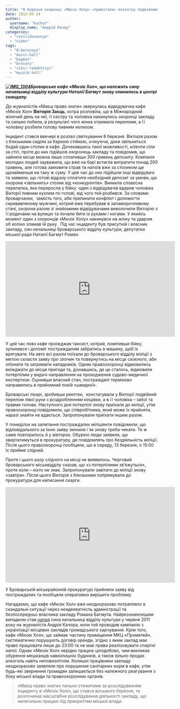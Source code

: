 ```yaml
---
title: "8 березня охоронці «Мюзік Холу» «привітали» клієнтку подвійним переломом. ВІДЕО"
date: 2013-03-14
author: 
  username: "kachor"
  display_name: "Андрій Качор"
categories: 
  - "rozsliduvannya"
  - "video"
tags: 
  - "8-bereznya"
  - "music-hall"
  - "bagmut"
  - "brovary"
  - "vibir-redaktsiyi"
  - "myuzik-holl"
---
```


_**[![IMG_1304](https://mpz.brovary.org/wp-content/uploads/2013/03/IMG_1304.jpg)](https://mpz.brovary.org/wp-content/uploads/2013/03/IMG_1304.jpg)Броварське кафе «Мюзік Хол», що належить сину начальниці відділу культури Наталії Багмут знову опинилось в центрі скандалу.**_

До журналістів «Маєш право знати» звернулась відвідувачка кафе «Мюзік Хол» **Вікторія Заєць**, котра розповіла, що в Міжнародний жіночий день на неї, її сестру та чоловіка накинулись охоронці закладу та сильно побили, в результаті чого жінка отримала переломи, а її чоловіку розбили голову пивним келихом.

Інцидент стався ввечері в розпал святкування 8 березня. Вікторія разом з близькими сиділи за барною стійкою, очікуючи, доки звільниться бодай один столик в кафе. Дочекавшись такої можливості, клієнти сіли за стіл, проте до них підійшов охоронець закладу та повідомив, що зайняти місце можна лише сплативши 300 гривень депозиту. Компанія молодих людей зауважила, що вже на барі встигла витратити понад 200 гривень, але готова замовити страв та напоїв вже за столиком ще щонайменше на таку ж суму. У цей час до них підійшли інші відвідувачі та заявили, що готові відразу сплатити необхідний депозит за умови, що охорона «звільнить» столик від «конкурентів». Виникла словесна перепалка, яка переросла у бійку: один з відвідувачів вдарив чоловіка Вікторії пивним кухлем по голові, від чого той розбився. За словами броварчанки,  замість того, аби припинити конфлікт і допомогти скривавленому мужчині, котрий вже перебував в запаморочливому стані, охорона разом зі знайомими відвідувачами виволочили Вікторію з її родичами на вулицю та почали бити їх руками і ногами. У якийсь момент один з охоронців «Мюзік Холу» накинувся на жінку та ударом об коліно зламав їй руку.  Під час інциденту був присутній і власник закладу, син начальниці броварського відділу культури, депутатки міської ради Наталії Багмут Роман.

<iframe src="http://www.youtube.com/embed/KLl8VXaiqMc" height="315" width="560" allowfullscreen frameborder="0"></iframe>

У цей час повз кафе проїжджав таксист, котрий, помітивши бійку, зупинився і допоміг постраждалим забратись в машину, щоб їх врятувати. На авто всі разом поїхали до броварського відділу міліції з метою скласти заяву про злочин та повернутись на місце скоєного, аби опізнати та затримати нападників. Однак правоохоронці відмовились виїжджати до місця пригоди та, дізнавшись, де це сталось, відмовили потерпілим у видачі направлення на проходження судово-медичної експертизи. Оцінивши власний стан, постраждалі терміново направились в прийомний покій «швидкої».

Броварські лікарі, зробивши рентген,  констатували у Вікторії подвійний перелом лівої руки з роздробленням кінцівки, а в її чоловіка – забої та травми голови. Наступного дня потерпілі знову приїхали до міліції, утім правоохоронці повідомили, що співробітника, який може їх прийняти, наразі знайти не вдається. Запропонували приїхати іншим разом.

У понеділок на запитання постраждалих міліціянти повідомили, що відповідального за їхню заяву змінили і їм знову треба чекати. Те ж саме повторилось й у вівторок. Обурені люди заявили, що звертатимуться в прокуратуру, де повідомлять про бездіяльність міліції. Після цього правоохоронці пообіцяли, що в середу, 13 березня, о 15:00 їх прийме слідчий.

Проте і цього разу слідчого на місці не виявилось. Черговий броварського міськвідділу сказав, що «з потерпілими зв’яжуться», проте коли – ніхто не знає. Запропонували завітати до міліції знову «завтра». Після цього Вікторія з близькими попрямували до прокуратури для написання скарги.

<iframe src="http://www.youtube.com/embed/MLg5NPyljdY" height="315" width="560" allowfullscreen frameborder="0"></iframe>

У Броварській міськрайонній прокуратурі прийняли заяву від постраждалих та пообіцяли оперативно вирішити проблему.

Нагадаємо, що кафе «Мюзік Хол» вже неодноразово потрапляло в скандальні ситуації через неадекватність адміністрації та безпосередньо власника закладу Романа Багмута. Найрезонанснішим випадком став [напад](http://vikna.stb.ua/news/2011/6/6/63153/) сина начальниці відділу культури у червня 2011 року на журналіста Андрія Качора, коли той проводив кампанію з українізації місцевих закладів громадського харчування. Крім того, кафе «Мюзік Хол», що займає частину приміщення МКЦ «Прометей», систематично порушують договір оренди, згідно з яким заклад має право працювати лише до 23:00 та не має права реалізовувати спиртні напої. Однак «Мюзік Хол» нерідко працює цілодобово, чим викликає обурення мешканців навколишніх будинків, а також вільно продає алкоголь навіть неповнолітнім. Колишні працівники закладу неодноразово заявляли про порушення санітарних норм в кафе, утім будь-які звернення громадян залишається без належного реагування з боку міської влади та правоохоронних органів.

> «Маєш право знати» пильно стежитиме за розслідуванням інциденту в «Мюзік Холі», що стався восьмого березня, та розпочинає масштабне розслідування діяльності закладу, що нелегально працює під прикриттям міської влади.
